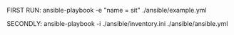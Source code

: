 FIRST RUN:
ansible-playbook -e "name = sit" ./ansible/example.yml

SECONDLY:
ansible-playbook -i ./ansible/inventory.ini ./ansible/ansible.yml



